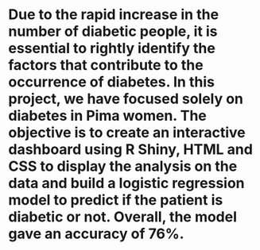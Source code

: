 # Due to the rapid increase in the number of diabetic people, it is essential to rightly identify the factors that contribute to the occurrence of diabetes. In this project, we have focused solely on diabetes in Pima women. The objective is to create an interactive dashboard using R Shiny, HTML and CSS to display the analysis on the data and build a logistic regression model to predict if the patient is diabetic or not. Overall, the model gave an accuracy of 76%.
